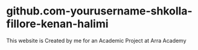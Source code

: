 # github.com-yourusername-shkolla-fillore-kenan-halimi
This website is Created by me for an Academic Project at Arra Academy
